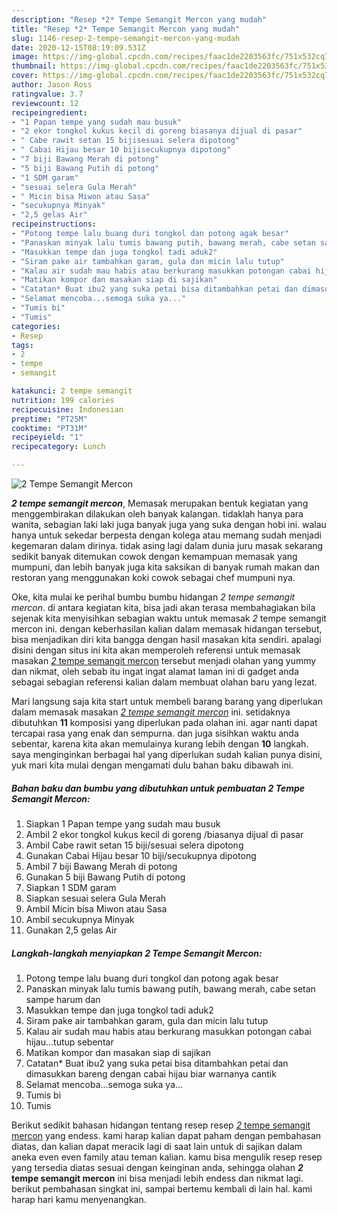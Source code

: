 ```yaml
---
description: "Resep *2* Tempe Semangit Mercon yang mudah"
title: "Resep *2* Tempe Semangit Mercon yang mudah"
slug: 1146-resep-2-tempe-semangit-mercon-yang-mudah
date: 2020-12-15T08:19:09.531Z
image: https://img-global.cpcdn.com/recipes/faac1de2203563fc/751x532cq70/2-tempe-semangit-mercon-foto-resep-utama.jpg
thumbnail: https://img-global.cpcdn.com/recipes/faac1de2203563fc/751x532cq70/2-tempe-semangit-mercon-foto-resep-utama.jpg
cover: https://img-global.cpcdn.com/recipes/faac1de2203563fc/751x532cq70/2-tempe-semangit-mercon-foto-resep-utama.jpg
author: Jason Ross
ratingvalue: 3.7
reviewcount: 12
recipeingredient:
- "1 Papan tempe yang sudah mau busuk"
- "2 ekor tongkol kukus kecil di goreng biasanya dijual di pasar"
- " Cabe rawit setan 15 bijisesuai selera dipotong"
- " Cabai Hijau besar 10 bijisecukupnya dipotong"
- "7 biji Bawang Merah di potong"
- "5 biji Bawang Putih di potong"
- "1 SDM garam"
- "sesuai selera Gula Merah"
- " Micin bisa Miwon atau Sasa"
- "secukupnya Minyak"
- "2,5 gelas Air"
recipeinstructions:
- "Potong tempe lalu buang duri tongkol dan potong agak besar"
- "Panaskan minyak lalu tumis bawang putih, bawang merah, cabe setan sampe harum dan"
- "Masukkan tempe dan juga tongkol tadi aduk2"
- "Siram pake air tambahkan garam, gula dan micin lalu tutup"
- "Kalau air sudah mau habis atau berkurang masukkan potongan cabai hijau...tutup sebentar"
- "Matikan kompor dan masakan siap di sajikan"
- "Catatan* Buat ibu2 yang suka petai bisa ditambahkan petai dan dimasukkan bareng dengan cabai hijau biar warnanya cantik"
- "Selamat mencoba...semoga suka ya..."
- "Tumis bi"
- "Tumis"
categories:
- Resep
tags:
- 2
- tempe
- semangit

katakunci: 2 tempe semangit 
nutrition: 199 calories
recipecuisine: Indonesian
preptime: "PT25M"
cooktime: "PT31M"
recipeyield: "1"
recipecategory: Lunch

---
```



![*2* Tempe Semangit Mercon](https://img-global.cpcdn.com/recipes/faac1de2203563fc/751x532cq70/2-tempe-semangit-mercon-foto-resep-utama.jpg)

<b><i>*2* tempe semangit mercon</i></b>, Memasak merupakan bentuk kegiatan yang menggembirakan dilakukan oleh banyak kalangan. tidaklah hanya para wanita, sebagian laki laki juga banyak juga yang suka dengan hobi ini. walau hanya untuk sekedar berpesta dengan kolega atau memang sudah menjadi kegemaran dalam dirinya. tidak asing lagi dalam dunia juru masak sekarang sedikit banyak ditemukan cowok dengan kemampuan memasak yang mumpuni, dan lebih banyak juga kita saksikan di banyak rumah makan dan restoran yang menggunakan koki cowok sebagai chef mumpuni nya.



Oke, kita mulai ke perihal bumbu bumbu hidangan <i>*2* tempe semangit mercon</i>. di antara kegiatan kita, bisa jadi akan terasa membahagiakan bila sejenak kita menyisihkan sebagian waktu untuk memasak *2* tempe semangit mercon ini. dengan keberhasilan kalian dalam memasak hidangan tersebut, bisa menjadikan diri kita bangga dengan hasil masakan kita sendiri. apalagi disini dengan situs ini kita akan memperoleh referensi untuk memasak masakan <u>*2* tempe semangit mercon</u> tersebut menjadi olahan yang yummy dan nikmat, oleh sebab itu ingat ingat alamat laman ini di gadget anda sebagai sebagian referensi kalian dalam membuat olahan baru yang lezat.


Mari langsung saja kita start untuk membeli barang barang yang diperlukan dalam memasak masakan <u><i>*2* tempe semangit mercon</i></u> ini. setidaknya dibutuhkan <b>11</b> komposisi yang diperlukan pada olahan ini. agar nanti dapat tercapai rasa yang enak dan sempurna. dan juga sisihkan waktu anda sebentar, karena kita akan memulainya kurang lebih dengan <b>10</b> langkah. saya menginginkan berbagai hal yang diperlukan sudah kalian punya disini, yuk mari kita mulai dengan mengamati dulu bahan baku dibawah ini.

<!--inarticleads1-->

##### Bahan baku dan bumbu yang dibutuhkan untuk pembuatan *2* Tempe Semangit Mercon:

1. Siapkan 1 Papan tempe yang sudah mau busuk
1. Ambil 2 ekor tongkol kukus kecil di goreng /biasanya dijual di pasar
1. Ambil  Cabe rawit setan 15 biji/sesuai selera dipotong
1. Gunakan  Cabai Hijau besar 10 biji/secukupnya dipotong
1. Ambil 7 biji Bawang Merah di potong
1. Gunakan 5 biji Bawang Putih di potong
1. Siapkan 1 SDM garam
1. Siapkan sesuai selera Gula Merah
1. Ambil  Micin bisa Miwon atau Sasa
1. Ambil secukupnya Minyak
1. Gunakan 2,5 gelas Air




<!--inarticleads2-->

##### Langkah-langkah menyiapkan *2* Tempe Semangit Mercon:

1. Potong tempe lalu buang duri tongkol dan potong agak besar
1. Panaskan minyak lalu tumis bawang putih, bawang merah, cabe setan sampe harum dan
1. Masukkan tempe dan juga tongkol tadi aduk2
1. Siram pake air tambahkan garam, gula dan micin lalu tutup
1. Kalau air sudah mau habis atau berkurang masukkan potongan cabai hijau...tutup sebentar
1. Matikan kompor dan masakan siap di sajikan
1. Catatan* Buat ibu2 yang suka petai bisa ditambahkan petai dan dimasukkan bareng dengan cabai hijau biar warnanya cantik
1. Selamat mencoba...semoga suka ya...
1. Tumis bi
1. Tumis




Berikut sedikit bahasan hidangan tentang resep resep <u>*2* tempe semangit mercon</u> yang endess. kami harap kalian dapat paham dengan pembahasan diatas, dan kalian dapat meracik lagi di saat lain untuk di sajikan dalam aneka even even family atau teman kalian. kamu bisa mengulik resep resep yang tersedia diatas sesuai dengan keinginan anda, sehingga olahan <b>*2* tempe semangit mercon</b> ini bisa menjadi lebih endess dan nikmat lagi. berikut pembahasan singkat ini, sampai bertemu kembali di lain hal. kami harap hari kamu menyenangkan.
